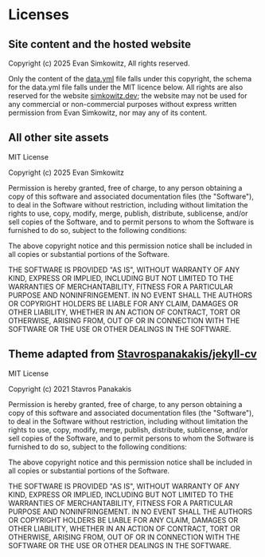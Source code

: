 # Licenses

## Site content and the hosted website

Copyright (c) 2025 Evan Simkowitz, All rights reserved.

Only the content of the [data.yml](docs/_data/data.yml) file falls under this copyright, the schema for the data.yml file falls under the MIT licence below. All rights are also reserved for the website [simkowitz.dev](https://simkowitz.dev); the website may not be used for any commercial or non-commercial purposes without express written permission from Evan Simkowitz, nor may any of its content.

## All other site assets

MIT License

Copyright (c) 2025 Evan Simkowitz

Permission is hereby granted, free of charge, to any person obtaining a copy
of this software and associated documentation files (the "Software"), to deal
in the Software without restriction, including without limitation the rights
to use, copy, modify, merge, publish, distribute, sublicense, and/or sell
copies of the Software, and to permit persons to whom the Software is
furnished to do so, subject to the following conditions:

The above copyright notice and this permission notice shall be included in all
copies or substantial portions of the Software.

THE SOFTWARE IS PROVIDED "AS IS", WITHOUT WARRANTY OF ANY KIND, EXPRESS OR
IMPLIED, INCLUDING BUT NOT LIMITED TO THE WARRANTIES OF MERCHANTABILITY,
FITNESS FOR A PARTICULAR PURPOSE AND NONINFRINGEMENT. IN NO EVENT SHALL THE
AUTHORS OR COPYRIGHT HOLDERS BE LIABLE FOR ANY CLAIM, DAMAGES OR OTHER
LIABILITY, WHETHER IN AN ACTION OF CONTRACT, TORT OR OTHERWISE, ARISING FROM,
OUT OF OR IN CONNECTION WITH THE SOFTWARE OR THE USE OR OTHER DEALINGS IN THE
SOFTWARE.

## Theme adapted from [Stavrospanakakis/jekyll-cv](https://github.com/Stavrospanakakis/jekyll-cv)

MIT License

Copyright (c) 2021 Stavros Panakakis

Permission is hereby granted, free of charge, to any person obtaining a copy
of this software and associated documentation files (the "Software"), to deal
in the Software without restriction, including without limitation the rights
to use, copy, modify, merge, publish, distribute, sublicense, and/or sell
copies of the Software, and to permit persons to whom the Software is
furnished to do so, subject to the following conditions:

The above copyright notice and this permission notice shall be included in all
copies or substantial portions of the Software.

THE SOFTWARE IS PROVIDED "AS IS", WITHOUT WARRANTY OF ANY KIND, EXPRESS OR
IMPLIED, INCLUDING BUT NOT LIMITED TO THE WARRANTIES OF MERCHANTABILITY,
FITNESS FOR A PARTICULAR PURPOSE AND NONINFRINGEMENT. IN NO EVENT SHALL THE
AUTHORS OR COPYRIGHT HOLDERS BE LIABLE FOR ANY CLAIM, DAMAGES OR OTHER
LIABILITY, WHETHER IN AN ACTION OF CONTRACT, TORT OR OTHERWISE, ARISING FROM,
OUT OF OR IN CONNECTION WITH THE SOFTWARE OR THE USE OR OTHER DEALINGS IN THE
SOFTWARE.
